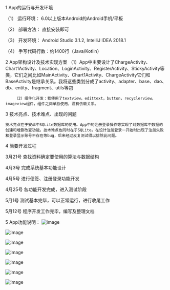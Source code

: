1 App的运行与开发环境

（1）	运行环境： 6.0以上版本Android的Android手机/平板

（2）	部署方法： 直接安装即可

（3）	开发环境： Android Studio 3.1.2, IntelliJ IDEA 2018.1

（4）	手写代码行数：约1400行（Java/Kotlin）


2 App架构设计及技术实现方案
   		（1）App中主要设计了ChargeActivity、Chart1Activity、Location、LoginActivity、RegisterActivity、StickyActivity等类，它们之间比如MainActivity、Chart1Activity、ChargeActivity它们和BaseActivity是继承关系。我将这些类划分成了activity、adapter、base、dao、db、entity、fragment、utils等包
     
		（2）组件化开发：我使用了textview，edittext，button，recyclerview，imageview组件，组件之间单独使用，没有依赖关系。
  
3 技术亮点、技术难点、出现的问题

	技术亮点在于安卓中SQLite数据库的使用。App中的注册登录操作等实现了对数据库中数据的创建和增删改查功能。技术难点也同时在于SQLite。在设计注册登录一开始时出现了注册失败和登录显示账号不存在等bug，后来经过反复测试得以排除此问题。
 
4 简要开发过程

3月21号	查找资料确定要使用的算法与数据结构

4月3号	完成系统基本功能设计

4月5号   进行便签、注册登录功能开发

4月25号	各功能开发完成，进入测试阶段

5月1号	测试基本完毕，可以正常运行，进行收尾工作

5月12号  程序开发工作完毕，编写及整理文档

5 App功能说明：
	![image](https://github.com/user-attachments/assets/3cc45c15-daa8-4990-8ae9-c2d5c56a7fa5)
 
  ![image](https://github.com/user-attachments/assets/1a699532-7ded-4a9b-b967-5313b2862357)
  
  ![image](https://github.com/user-attachments/assets/a9338f83-90fe-4751-8dc0-0d9dd12b6758)
  
  ![image](https://github.com/user-attachments/assets/49a9dda4-a7eb-462b-abcf-b883daf88a82)
  
  ![image](https://github.com/user-attachments/assets/f32e2f6e-e756-4b61-83a8-a9afa102407c)
  
  ![image](https://github.com/user-attachments/assets/69be96ed-5ee3-48c4-8eb9-4ae9994022ab)
  
  ![image](https://github.com/user-attachments/assets/fca9c6f3-69d4-4e08-8838-fe7a2e505570)
  
